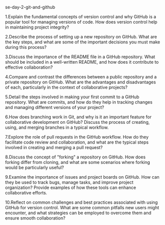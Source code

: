 se-day-2-git-and-github

1.Explain the fundamental concepts of version control and why GitHub is a popular tool for managing versions of code. How does version control help in maintaining project integrity?



2.Describe the process of setting up a new repository on GitHub. What are the key steps, and what are some of the important decisions you must make during this process?



3.Discuss the importance of the README file in a GitHub repository. What should be included in a well-written README, and how does it contribute to effective collaboration?


4.Compare and contrast the differences between a public repository and a private repository on GitHub. What are the advantages and disadvantages of each, particularly in the context of collaborative projects?

5.Detail the steps involved in making your first commit to a GitHub repository. What are commits, and how do they help in tracking changes and managing different versions of your project?

6.How does branching work in Git, and why is it an important feature for collaborative development on GitHub? Discuss the process of creating, using, and merging branches in a typical workflow.

7.Explore the role of pull requests in the GitHub workflow. How do they facilitate code review and collaboration, and what are the typical steps involved in creating and merging a pull request?

8.Discuss the concept of "forking" a repository on GitHub. How does forking differ from cloning, and what are some scenarios where forking would be particularly useful?

9.Examine the importance of issues and project boards on GitHub. How can they be used to track bugs, manage tasks, and improve project organization? Provide examples of how these tools can enhance collaborative efforts.

10.Reflect on common challenges and best practices associated with using GitHub for version control. What are some common pitfalls new users might encounter, and what strategies can be employed to overcome them and ensure smooth collaboration?
